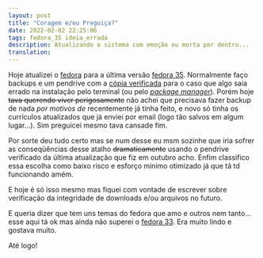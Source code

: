 ```yaml
---
layout: post
title: "Coragem e/ou Preguiça?"
date: 2022-02-02 22:25:06
tags: fedora_35 ideia_errada 
description: Atualizando o sistema com emoção ou morta por dentro...
translation:
---
```


Hoje atualizei o [fedora](https://getfedora.org/) para a última versão [fedora 35](https://fedoramagazine.org/announcing-fedora-35/). Normalmente faço backups e um pendrive com a [cópia verificada](https://getfedora.org/en/security/) para o caso que algo saia errado na instalação pelo terminal (ou pelo [_package manager_](https://docs.fedoraproject.org/en-US/quick-docs/upgrading/#sect-upgrading-to-the-next-fedora-workstation-release)). Porém hoje ~~tava querendo viver perigosamente~~ não achei que precisava fazer backup de nada *por motivos de* recentemente já tinha feito, e novo só tinha os currículos atualizados que já enviei por email (logo tão salvos em algum lugar...). Sim preguicei mesmo tava cansade fim.  

Por sorte deu tudo certo mas se num desse eu msm sozinhe que iria sofrer as conseqüências desse atalho ~~dramaticamente~~ usando o pendrive verificado da última atualização que fiz em outubro acho. Enfim classifico essa escolha como baixo risco e esforço mínimo otimizado já que tá td funcionando amém.  

E hoje é só isso mesmo mas fiquei com vontade de escrever sobre verificação da integridade de downloads e/ou arquivos no futuro.  

E queria dizer que tem uns temas do fedora que amo e outros nem tanto... esse aqui tá ok mas ainda não superei o [fedora 33](https://www.getmyos.com/app_public/files/t/1/2020/11/fedora-33-october-2020-s1.png). Era muito lindo e gostava muito.  

Até logo!